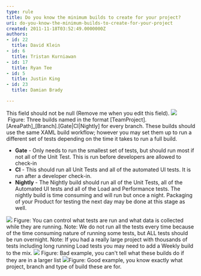 ```yaml
---
type: rule
title: Do you know the minimum builds to create for your project?
uri: do-you-know-the-minimum-builds-to-create-for-your-project
created: 2011-11-18T03:52:49.0000000Z
authors:
- id: 22
  title: David Klein
- id: 6
  title: Tristan Kurniawan
- id: 17
  title: Ryan Tee
- id: 5
  title: Justin King
- id: 23
  title: Damian Brady

---
```


 This field should not be null (Remove me when you edit this field). ![](/TFS/RulesToBetterVersionControlwithTFS(AKASourceControl)/PublishingImages/Builds.jpg) Figure: Three builds named in the format [TeamProject].[AreaPath]\_[Branch].[Gate|CI|Nightly] for every branch. These builds should use the same XAML build workflow; however you may set them up to run a different set of tests depending on the time it takes to run a full build. 

- **Gate** - Only needs to run the smallest set of tests, but should run most if not all of the Unit Test. This is run before developers are allowed to check-in
- **CI** - This should run all Unit Tests and all of the automated UI tests. It is run after a developer check-in.
- **Nightly** - The Nightly build should run all of the Unit Tests, all of the Automated UI tests and all of the Load and Performance tests. The nightly build is time consuming and will run but once a night. Packaging of your Product for testing the next day may be done at this stage as well.

![](/TFS/RulesToBetterVersionControlwithTFS(AKASourceControl)/PublishingImages/ControlTestAndData.jpg) Figure: You can control what tests are run and what data is collected while they are running. Note: We do not run all the tests every time because of the time consuming nature of running some tests, but ALL tests should be run overnight. 
 Note: If you had a really large project with thousands of tests including long running Load tests you may need to add a Weekly build to the mix. 
![](/TFS/RulesToBetterVersionControlwithTFS(AKASourceControl)/PublishingImages/BuildStatus01.jpg) Figure: Bad example, you can't tell what these builds do if they are in a larger list ![](/TFS/RulesToBetterVersionControlwithTFS(AKASourceControl)/PublishingImages/BuildStatus02.jpg)Figure: Good example, you know exactly what project, branch and type of build these are for. 
